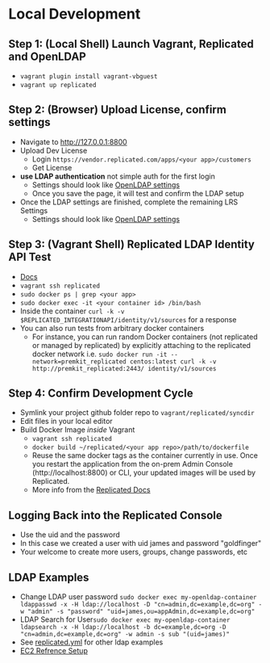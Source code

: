 # Local Development

## Step 1: (Local Shell) Launch Vagrant, Replicated and OpenLDAP

- `vagrant plugin install vagrant-vbguest`
- `vagrant up replicated`

## Step 2: (Browser) Upload License, confirm settings

- Navigate to http://127.0.0.1:8800
- Upload Dev License
  - Login `https://vendor.replicated.com/apps/<your app>/customers`
  - Get License
- **use LDAP authentication** not simple auth for the first login
  - Settings should look like [OpenLDAP settings](replicated/OpenLDAP-README.md#ldap)
  - Once you save the page, it will test and confirm the LDAP setup
- Once the LDAP settings are finished, complete the remaining LRS Settings
  - Settings should look like [OpenLDAP settings](replicated/OpenLDAP-README.md#lrs)

## Step 3: (Vagrant Shell) Replicated LDAP Identity API Test

- [Docs](https://help.replicated.com/api/integration-api/identity-api/)
- `vagrant ssh replicated`
- `sudo docker ps | grep <your app>`
- `sudo docker exec -it <your container id> /bin/bash`
- Inside the container `curl -k -v $REPLICATED_INTEGRATIONAPI/identity/v1/sources` for a response
- You can also run tests from arbitrary docker containers
  - For instance, you can run random Docker containers (not replicated or managed by replicated) by explicitly attaching to the replicated docker network
    i.e. `sudo docker run -it --network=premkit_replicated centos:latest curl -k -v http://premkit_replicated:2443/ identity/v1/sources`

## Step 4: Confirm Development Cycle

- Symlink your project github folder repo to `vagrant/replicated/syncdir`
- Edit files in your local editor
- Build Docker Image _inside_ Vagrant
  - `vagrant ssh replicated`
  - `docker build ~/replicated/<your app repo>/path/to/dockerfile`
  - Reuse the same docker tags as the container currently in use. Once you restart the application from the on-prem Admin Console (http://localhost:8800) or CLI, your updated images will be used by Replicated.
  - More info from the [Replicated Docs](https://help.replicated.com/guides/iterate-with-replicated-studio/iterate/)
  
## Logging Back into the Replicated Console

- Use the uid and the password
- In this case we created a user with uid james and password "goldfinger"
- Your welcome to create more users, groups, change passwords, etc


## LDAP Examples

- Change LDAP user password `sudo docker exec my-openldap-container ldappasswd -x -H ldap://localhost -D "cn=admin,dc=example,dc=org" -w "admin" -s "password" "uid=james,ou=appAdmin,dc=example,dc=org"`
- LDAP Search for User`sudo docker exec my-openldap-container ldapsearch -x -H ldap://localhost -b dc=example,dc=org -D "cn=admin,dc=example,dc=org" -w admin -s sub "(uid=james)"`
- See [replicated.yml](../ansible/replicated.yml) for other ldap examples
- [EC2 Refrence Setup](https://35.175.252.194:8800/)
